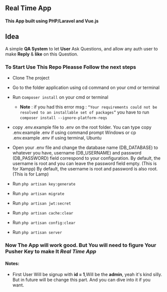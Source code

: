 ## Real Time App 
#### This App built using **PHP/Laravel** and **Vue.js**
## Idea
A simple **QA System** to let **User** Ask Questions, and allow any auth user to make **Reply** & **like** on this Question.
### To Start Use This Repo Pleasse Follow the next steps
- Clone The project
- Go to the folder application using cd command on your cmd or terminal
- Run c`omposer install` on your cmd or terminal
    - **Note** : if you had this error msg : `“Your requirements could not be resolved to an installable set of packages”` 
    you have to run `composer install --ignore-platform-reqs`
    
- copy .env.example file to .env on the root folder. You can type copy .env.example .env if using command prompt Windows or cp .env.example .env if using terminal, Ubuntu
- Open your .env file and change the database name (DB_DATABASE) to whatever you have, username (DB_USERNAME) and password (DB_PASSWORD) field correspond to your configuration.
By default, the username is root and you can leave the password field empty. (This is for Xampp)
By default, the username is root and password is also root. (This is for Lamp)
- Run `php artisan key:generate`
- Run `php artisan migrate`
- Run `php artisan jwt:secret`
- Run `php artisan cache:clear`
- Run `php artisan config:clear`
- Run `php artisan server`
### Now The App will work good. But You will need to figure Your Pusher Key to make It _Real Time App_
#### Notes:
- First User Will be signup with **id = 1**,Will be the **admin**, yeah it's kind silly. But in future will be change this part. And you can dive into it if you want.
